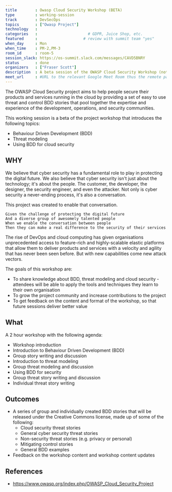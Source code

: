 ```yaml
---
title        : Owasp Cloud Security Workshop (BETA)
type         : working-session
track        : DevSecOps
topics       : ["Owasp Project"]
technology   :
categories   :                      # GDPR, Juice Shop, etc.
featured     :                    # review with summit team "yes"
when_day     : Mon
when_time    : PM-2,PM-3
room_id      : room-5
session_slack: https://os-summit.slack.com/messages/CAVD5BNRY
status       : done
organizers   : ["Fraser Scott"]
description  : A beta session of the OWASP Cloud Security Workshop (not to be scheduled on the Tuesday)
meet_url     : #URL to the relevant Google Meet Room thus the remote participants can join a session
---
```


The OWASP Cloud Security project aims to help people secure their products and services running in the cloud by providing a set of easy to use threat and control BDD stories that pool together the expertise and experience of the development, operations, and security communities.

This working session is a beta of the project workshop that introduces the following topics:

* Behaviour Driven Development (BDD)
* Threat modeling
* Using BDD for cloud security

## WHY

We believe that cyber security has a fundamental role to play in protecting the digital future. We also believe that cyber security isn't just about the technology; it's about the people. The customer, the developer, the designer, the security engineer, and even the attacker. Not only is cyber security a never-ending process, it's also a conversation.

This project was created to enable that conversation.

    Given the challenge of protecting the digital future
    And a diverse group of awesomely talented people
    When we enable the conversation between people
    Then they can make a real difference to the security of their services

The rise of DevOps and cloud computing has given organisations unprecedented access to feature-rich and highly-scalable elastic platforms that allow them to deliver products and services with a velocity and agility that has never been seen before. But with new capabilities come new attack vectors.

The goals of this workshop are:

* To share knowledge about BDD, threat modeling and cloud security - attendees will be able to apply the tools and techniques they learn to their own organisation
* To grow the project community and increase contributions to the project
* To get feedback on the content and format of the workshop, so that future sessions deliver better value

## What

A 2 hour workshop with the following agenda:

* Workshop introduction
* Introduction to Behaviour Driven Development (BDD)
* Group story writing and discussion
* Introduction to threat modeling
* Group threat modeling and discussion
* Using BDD for security
* Group threat story writing and discussion
* Individual threat story writing

## Outcomes

* A series of group and individually created BDD stories that will be released under the Creative Commons license, made up of some of the following:
  * Cloud security threat stories
  * General cyber security threat stories
  * Non-security threat stories (e.g. privacy or personal)
  * Mitigating control stories
  * General BDD examples
* Feedback on the workshop content and workshop content updates

## References

* https://www.owasp.org/index.php/OWASP_Cloud_Security_Project

